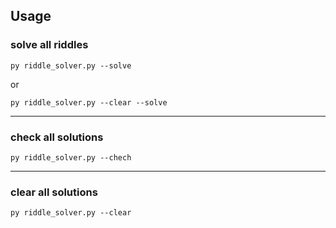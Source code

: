 ## Usage

### solve all riddles
```
py riddle_solver.py --solve
```
or
```
py riddle_solver.py --clear --solve
```
---

### check all solutions
```
py riddle_solver.py --chech
```
---

### clear all solutions
```
py riddle_solver.py --clear
```